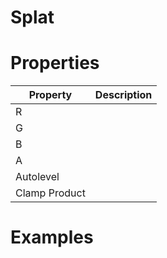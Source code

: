 # Splat


# Properties


| Property | Description| 
| -------- | -----------|
| R |  |
| G |  |
| B |  |
| A |  |
| Autolevel |  |
| Clamp Product |  |




# Examples

